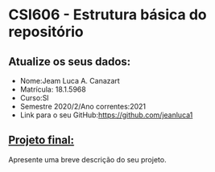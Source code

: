 # **CSI606 - Estrutura básica do repositório**

## Atualize os seus dados:

- Nome:Jeam Luca A. Canazart
- Matrícula: 18.1.5968
- Curso:SI
- Semestre 2020/2/Ano correntes:2021
- Link para o seu GitHub:https://github.com/jeanluca1

## [Projeto final:](./Projeto/README.md) 

Apresente uma breve descrição do seu projeto.

